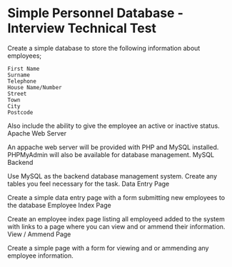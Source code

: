 Simple Personnel Database - Interview Technical Test 
====================================================

Create a simple database to store the following information about employees;

    First Name
    Surname
    Telephone
    House Name/Number
    Street
    Town
    City
    Postcode

Also include the ability to give the employee an active or inactive status.
Apache Web Server

An appache web server will be provided with PHP and MySQL installed. PHPMyAdmin will also be available for database management.
MySQL Backend

Use MySQL as the backend database management system. Create any tables you feel necessary for the task.
Data Entry Page

Create a simple data entry page with a form submitting new employees to the database
Employee Index Page

Create an employee index page listing all employeed added to the system with links to a page where you can view and or ammend their information.
View / Ammend Page

Create a simple page with a form for viewing and or ammending any employee information.

